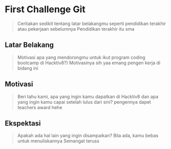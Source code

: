 # First Challenge Git

> Ceritakan sedikit tentang latar belakangmu seperti pendidikan terakhir atau pekerjaan sebelumnya
Pendidikan terakhir itu sma 

## Latar Belakang

> Motivasi apa yang mendorongmu untuk ikut program coding bootcamp di Hacktiv8?)
Motivasinya sih yaa emang pengen kerja di bidang ini

## Motivasi

> Beri tahu kami, apa yang ingin kamu dapatkan di Hacktiv8 dan apa yang ingin kamu capai setelah lulus dari sini?
pengennya dapet teachers award hehe

## Ekspektasi

> Apakah ada hal lain yang ingin disampaikan? Bila ada, kamu bebas untuk menuliskannya
Semangat teruss

